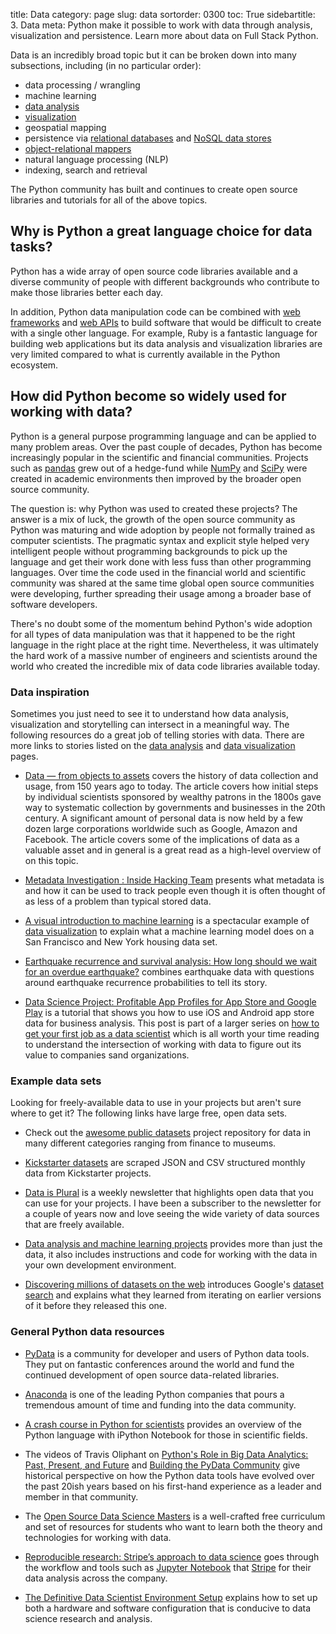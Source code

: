 title: Data
category: page
slug: data
sortorder: 0300
toc: True
sidebartitle: 3. Data
meta: Python make it possible to work with data through analysis, visualization and persistence. Learn more about data on Full Stack Python.


Data is an incredibly broad topic but it can be broken down into many
subsections, including (in no particular order):

* data processing / wrangling
* machine learning
* [data analysis](/data-analysis.html)
* [visualization](/data-visualization.html)
* geospatial mapping
* persistence via [relational databases](/databases.html) and 
  [NoSQL data stores](/no-sql-datastore.html)
* [object-relational mappers](/object-relational-mappers-orms.html)
* natural language processing (NLP)
* indexing, search and retrieval

The Python community has built and continues to create open source libraries 
and tutorials for all of the above topics.


## Why is Python a great language choice for data tasks?
Python has a wide array of open source code libraries available and a
diverse community of people with different backgrounds who contribute to
make those libraries better each day.

In addition, Python data manipulation code can be combined with 
[web frameworks](/web-frameworks.html) and
[web APIs](/application-programming-interfaces.html) to build software
that would be difficult to create with a single other language. For example,
Ruby is a fantastic language for building web applications but its data
analysis and visualization libraries are very limited compared to what
is currently available in the Python ecosystem.


## How did Python become so widely used for working with data?
Python is a general purpose programming language and can be applied to
many problem areas. Over the past couple of decades, Python has become 
increasingly popular in the scientific and financial communities. Projects
such as [pandas](http://pandas.pydata.org/) grew out of a hedge-fund while
[NumPy](http://www.numpy.org/) and [SciPy](http://www.scipy.org/) were
created in academic environments then improved by the broader open source
community.

The question is: why Python was used to created these projects? The answer
is a mix of luck, the growth of the open source community as Python was
maturing and wide adoption by people not formally trained as computer 
scientists. The pragmatic syntax and explicit style helped very intelligent
people without programming backgrounds to pick up the language and get their
work done with less fuss than other programming languages. Over time the
code used in the financial world and scientific community was shared at the
same time global open source communities were developing, further spreading
their usage among a broader base of software developers.

There's no doubt some of the momentum behind Python's wide adoption for all 
types of data manipulation was that it happened to be the right language in
the right place at the right time. Nevertheless, it was ultimately the hard 
work of a massive number of engineers and scientists around the world who
created the incredible mix of data code libraries available today.


### Data inspiration
Sometimes you just need to see it to understand how data analysis,
visualization and storytelling can intersect in a meaningful way. The
following resources do a great job of telling stories with data. There
are more links to stories listed on the [data analysis](/data-analysis.html) 
and [data visualization](/data-visualization.html) pages.

* [Data — from objects to assets](https://www.nature.com/articles/d41586-019-03062-w)
  covers the history of data collection and usage, from 150 years ago to
  today. The article covers how initial steps by individual scientists
  sponsored by wealthy patrons in the 1800s gave way to systematic collection
  by governments and businesses in the 20th century. A significant amount
  of personal data is now held by a few dozen large corporations worldwide
  such as Google, Amazon and Facebook. The article covers some of the
  implications of data as a valuable asset and in general is a great read
  as a high-level overview of on this topic.

* [Metadata Investigation : Inside Hacking Team](https://labs.rs/en/metadata/)
  presents what metadata is and how it can be used to track people even though
  it is often thought of as less of a problem than typical stored data.

* [A visual introduction to machine learning](http://www.r2d3.us/visual-intro-to-machine-learning-part-1/)
  is a spectacular example of 
  [data visualization](/data-visualization.html) to explain what a machine
  learning model does on a San Francisco and New York housing data set.

* [Earthquake recurrence and survival analysis: How long should we wait for an overdue earthquake?](http://rocksandwater.net/blog/2016/07/wrightwood-recurrence/)
  combines earthquake data with questions around earthquake recurrence
  probabilities to tell its story.

* [Data Science Project: Profitable App Profiles for App Store and Google Play](https://www.dataquest.io/blog/basic-data-science-portfolio-project-tutorial/)
  is a tutorial that shows you how to use iOS and Android app store data
  for business analysis. This post is part of a larger series on 
  [how to get your first job as a data scientist](https://www.dataquest.io/blog/how-to-get-your-first-data-science-job/)
  which is all worth your time reading to understand the intersection of
  working with data to figure out its value to companies sand organizations.


### Example data sets
Looking for freely-available data to use in your projects but aren't 
sure where to get it? The following links have large free, open data
sets. 

* Check out the 
  [awesome public datasets](https://github.com/awesomedata/awesome-public-datasets)
  project repository for data in many different categories ranging from
  finance to museums.

* [Kickstarter datasets](https://webrobots.io/kickstarter-datasets/)
  are scraped JSON and CSV structured monthly data from Kickstarter 
  projects.

* [Data is Plural](https://tinyletter.com/data-is-plural) is a weekly
  newsletter that highlights open data that you can use for your projects.
  I have been a subscriber to the newsletter for a couple of years now and
  love seeing the wide variety of data sources that are freely available.

* [Data analysis and machine learning projects](https://github.com/rhiever/Data-Analysis-and-Machine-Learning-Projects)
  provides more than just the data, it also includes instructions and
  code for working with the data in your own development environment.

* [Discovering millions of datasets on the web](https://blog.google/products/search/discovering-millions-datasets-web/)
  introduces Google's 
  [dataset search](https://datasetsearch.research.google.com/)
  and explains what they learned from iterating on earlier versions
  of it before they released this one.


### General Python data resources
* [PyData](http://pydata.org/) is a community for developer and users of 
  Python data tools. They put on fantastic conferences around the world and fund 
  the continued development of open source data-related libraries.

* [Anaconda](https://www.anaconda.com/) is one of the leading Python
  companies that pours a tremendous amount of time and funding into
  the data community.

* [A crash course in Python for scientists](http://nbviewer.ipython.org/gist/rpmuller/5920182)
  provides an overview of the Python language with iPython Notebook for those 
  in scientific fields.

* The videos of Travis Oliphant on 
  [Python's Role in Big Data Analytics: Past, Present, and Future](https://www.youtube.com/watch?v=oXRvpBJ-Dkc)
  and 
  [Building the PyData Community](https://www.youtube.com/watch?v=d9Qm3PPoYNQ)
  give historical perspective on how the Python data tools
  have evolved over the past 20ish years based on his first-hand experience
  as a leader and member in that community.

* The [Open Source Data Science Masters](http://datasciencemasters.org/)
  is a well-crafted free curriculum and set of resources for students who
  want to learn both the theory and technologies for working with data.

* [Reproducible research: Stripe’s approach to data science](https://stripe.com/blog/reproducible-research)
  goes through the workflow and tools such as 
  [Jupyter Notebook](/jupyter-notebook.html) that [Stripe](/stripe.html)
  for their data analysis across the company.

* [The Definitive Data Scientist Environment Setup](https://davidadrian.cc/definitive-data-scientist-setup/)
  explains how to set up both a hardware and software configuration that
  is conducive to data science research and analysis.

